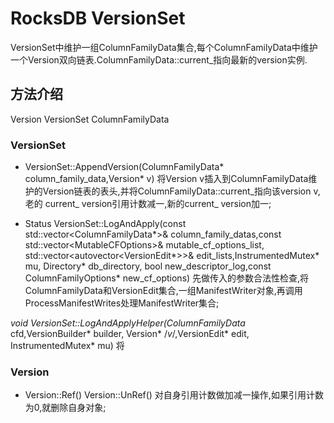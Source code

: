 # RocksDB VersionSet

VersionSet中维护一组ColumnFamilyData集合,每个ColumnFamilyData中维护一个Version双向链表.ColumnFamilyData::current_指向最新的version实例.

## 方法介绍

Version VersionSet ColumnFamilyData

### VersionSet

* VersionSet::AppendVersion(ColumnFamilyData* column_family_data,Version* v)
将Version v插入到ColumnFamilyData维护的Version链表的表头,并将ColumnFamilyData::current_指向该version v,老的 current_ version引用计数减一,新的current_ version加一;

* Status VersionSet::LogAndApply(const std::vector<ColumnFamilyData*>& column_family_datas,const std::vector\<MutableCFOptions\>& mutable_cf_options_list, std::vector<autovector<VersionEdit*>>& edit_lists,InstrumentedMutex* mu, Directory* db_directory, bool new_descriptor_log,const ColumnFamilyOptions* new_cf_options)
先做传入的参数合法性检查,将ColumnFamilyData和VersionEdit集合,一组ManifestWriter对象,再调用ProcessManifestWrites处理ManifestWriter集合;

*void VersionSet::LogAndApplyHelper(ColumnFamilyData* cfd,VersionBuilder* builder, Version* /*v*/,VersionEdit* edit, InstrumentedMutex* mu)
将
### Version

* Version::Ref()
Version::UnRef()
对自身引用计数做加减一操作,如果引用计数为0,就删除自身对象;
